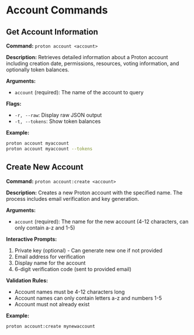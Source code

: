 # Account Commands

## Get Account Information
**Command:** `proton account <account>`

**Description:** Retrieves detailed information about a Proton account including creation date, permissions, resources, voting information, and optionally token balances.

**Arguments:**
- `account` (required): The name of the account to query

**Flags:**
- `-r, --raw`: Display raw JSON output
- `-t, --tokens`: Show token balances

**Example:**
```bash
proton account myaccount
proton account myaccount --tokens
```

## Create New Account
**Command:** `proton account:create <account>`

**Description:** Creates a new Proton account with the specified name. The process includes email verification and key generation.

**Arguments:**
- `account` (required): The name for the new account (4-12 characters, can only contain a-z and 1-5)

**Interactive Prompts:**
1. Private key (optional) - Can generate new one if not provided
2. Email address for verification
3. Display name for the account
4. 6-digit verification code (sent to provided email)

**Validation Rules:**
- Account names must be 4-12 characters long
- Account names can only contain letters a-z and numbers 1-5
- Account must not already exist

**Example:**
```bash
proton account:create mynewaccount
```
